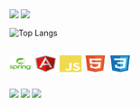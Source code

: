 
<picture>
  <source
    srcset="https://github-readme-stats.vercel.app/api?username=felipetavaresmelo&show_icons=true&theme=dark"
    media="(prefers-color-scheme: dark)"
  />
  <source
    srcset="https://github-readme-stats.vercel.app/api?username=felipetavaresmelo&show_icons=true"
    media="(prefers-color-scheme: light), (prefers-color-scheme: no-preference)"
  />
  <img src="https://github-readme-stats.vercel.app/api?username=felipetavaresmelo&show_icons=true" />
</picture>

<picture>
  <source
    srcset="https://github-readme-stats.vercel.app/api/top-langs/?username=felipetavaresmelo&show_icons=true&theme=dark"
    media="(prefers-color-scheme: dark)"
  />
  <source
    srcset="https://github-readme-stats.vercel.app/api/top-langs/?username=felipetavaresmelo&show_icons=true"
    media="(prefers-color-scheme: light), (prefers-color-scheme: no-preference)"
  />
  <img src="https://github-readme-stats.vercel.app/apitop-langs/?username=felipetavaresmelo&show_icons=true" />
</picture>

![Top Langs](https://github-readme-stats.vercel.app/api/top-langs/?username=felipetavaresmelo&layout=compact&theme=transparent)

<div style="display: inline_block" ><br>
  <img align="center" alt="spring" height="30" width="40"
    src="https://raw.githubusercontent.com/devicons/devicon/master/icons/spring/spring-original-wordmark.svg">
  <img align="center" alt="java-script" height="30" width="40"
    src="https://raw.githubusercontent.com/devicons/devicon/master/icons/angularjs/angularjs-original.svg">
  <img align="center" alt="java-script" height="30" width="40"
    src="https://raw.githubusercontent.com/devicons/devicon/master/icons/javascript/javascript-plain.svg">
  <img align="center" alt="HTML" height="30" width="40"
    src="https://raw.githubusercontent.com/devicons/devicon/master/icons/html5/html5-original.svg">
  <img align="center" alt="CSS" height="30" width="40"
    src="https://raw.githubusercontent.com/devicons/devicon/master/icons/css3/css3-original.svg">
</div>

##

<div>
  <a href="mailto:felipetavaresmelo@gmail.com"><img
      src="https://img.shields.io/badge/-Gmail-%23333?style=for-the-badge&logo=gmail&logoColor=white"
      target="_blank"></a>
  <a href="https://www.linkedin.com/in/felipetavaresmelo/" target="_blank"><img
      src="https://img.shields.io/badge/-LinkedIn-%230077B5?style=for-the-badge&logo=linkedin&logoColor=white"
      target="_blank"></a>
  <a href="https://discord.com/channels/@felipetavaresmelo"><img
      src="https://img.shields.io/badge/Discord-7289DA?style=for-the-badge&logo=discord&logoColor=white"
      target="_blank"></a>

</div>
